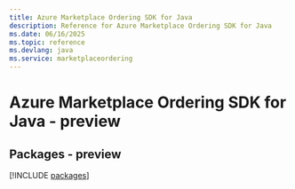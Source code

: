 ```yaml
---
title: Azure Marketplace Ordering SDK for Java
description: Reference for Azure Marketplace Ordering SDK for Java
ms.date: 06/16/2025
ms.topic: reference
ms.devlang: java
ms.service: marketplaceordering
---
```

# Azure Marketplace Ordering SDK for Java - preview
## Packages - preview
[!INCLUDE [packages](marketplace-ordering-index.md)]